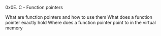 0x0E. C - Function pointers

What are function pointers and how to use them
What does a function pointer exactly hold
Where does a function pointer point to in the virtual memory